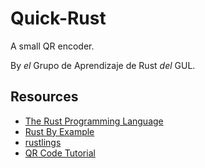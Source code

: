 # Quick-Rust
A small QR encoder.

By _el_ Grupo de Aprendizaje de Rust _del_ GUL.


## Resources
- [The Rust Programming Language](https://doc.rust-lang.org/book/title-page.html)
- [Rust By Example](https://doc.rust-lang.org/rust-by-example/)
- [rustlings](https://github.com/rust-lang/rustlings)
- [QR Code Tutorial](https://www.thonky.com/qr-code-tutorial/)
